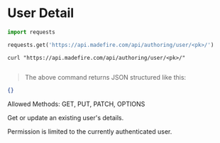 # User Detail

```python
import requests

requests.get('https://api.madefire.com/api/authoring/user/<pk>/')
```

```shell
curl "https://api.madefire.com/api/authoring/user/<pk>/"
```

```javascript
```

> The above command returns JSON structured like this:

```json
{}
```

Allowed Methods: GET, PUT, PATCH, OPTIONS

Get or update an existing user's details.

Permission is limited to the currently authenticated user.
